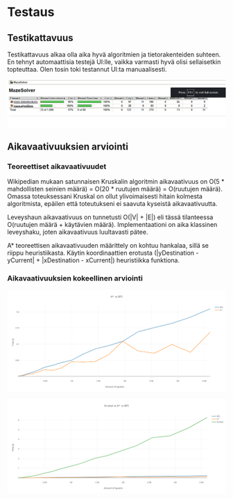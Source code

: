 # Testaus

## Testikattavuus

Testikattavuus alkaa olla aika hyvä algoritmien ja tietorakenteiden suhteen. En tehnyt automaattisia testejä UI:lle, vaikka varmasti hyvä olisi sellaisetkin topteuttaa. Olen tosin toki testannut UI:ta manuaalisesti.

![Testikattavuus](https://github.com/SkarpAnton/labyrintin-ratkoja/blob/master/dokumentaatio/kuvat/Testikattavuus.png)

## Aikavaativuuksien arviointi

### Teoreettiset aikavaativuudet

Wikipedian mukaan satunnaisen Kruskalin algoritmin aikavaativuus on O(5 * mahdollisten seinien määrä) = O(20 * ruutujen määrä) = O(ruutujen määrä). Omassa toteuksessani Kruskal on ollut ylivoimaisesti hitain kolmesta algoritmista, epäilen että toteutukseni ei saavuta kyseistä aikavaativuutta.

Leveyshaun aikavaativuus on tunnetusti O(|V| + |E|) eli tässä tilanteessa O(ruutujen määrä + käytävien määrä). 
Implementaationi on aika klassinen leveyshaku, joten aikavaativuus luultavasti pätee.

A* teoreettisen aikavaativuuden määrittely on kohtuu hankalaa, sillä se riippu heuristiikasta. Käytin koordinaattien erotusta 
(|yDestination - yCurrent| + |xDestination - xCurrent|)
heuristiikka funktiona.

### Aikavaativuuksien kokeellinen arviointi



![A* vs Leveyshaku](https://github.com/SkarpAnton/labyrintin-ratkoja/blob/master/dokumentaatio/kuvat/AStarVsBFS.png)


![Kruskal vs A* vs leveyshaku](https://github.com/SkarpAnton/labyrintin-ratkoja/blob/master/dokumentaatio/kuvat/KruskalVsAStarVsBFS.png)


